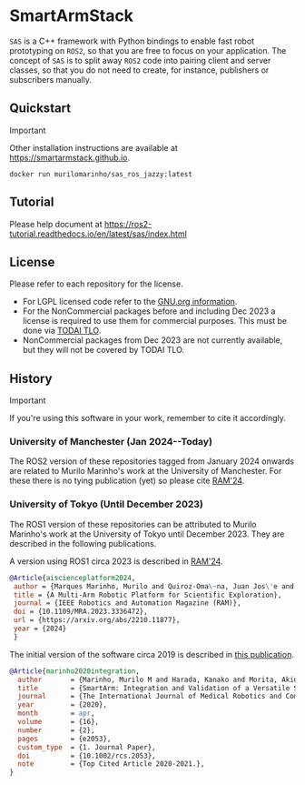 # SmartArmStack

`SAS` is a C++ framework with Python bindings to enable fast robot prototyping on `ROS2`, so that you are free to focus on your application. The concept of `SAS` is to split away `ROS2` code into pairing client and server classes, so that you do not need to create, for instance, publishers or subscribers manually.

## Quickstart

> [!IMPORTANT]
> Other installation instructions are available at https://smartarmstack.github.io.

```console
docker run murilomarinho/sas_ros_jazzy:latest
```

## Tutorial

Please help document at https://ros2-tutorial.readthedocs.io/en/latest/sas/index.html

## License

Please refer to each repository for the license. 
- For LGPL licensed code refer to the [GNU.org information](https://www.gnu.org/licenses/lgpl-3.0.en.html).
- For the NonCommercial packages before and including Dec 2023 a license is required to use them for commercial purposes. This must be done via [TODAI TLO](https://todaitlo.com/en/corporate).
- NonCommercial packages from Dec 2023 are not currently available, but they will not be covered by TODAI TLO. 

## History

> [!IMPORTANT]
> If you're using this software in your work, remember to cite it accordingly.

### University of Manchester (Jan 2024--Today)

The ROS2 version of these repositories tagged from January 2024 onwards are related to Murilo Marinho's work at the University of Manchester. For these there is no tying publication (yet) so please cite [RAM'24](10.1109/MRA.2023.3336472).

### University of Tokyo (Until December 2023)

The ROS1 version of these repositories can be attributed to Murilo Marinho's work at the University of Tokyo until December 2023. They are described in the following publications.
 
A version using ROS1 circa 2023 is described in [RAM'24](10.1109/MRA.2023.3336472).
 
 ```bibtex
@Article{aiscienceplatform2024,
  author = {Marques Marinho, Murilo and Quiroz-Oma\~na, Juan Jos\'e and Harada, Kanako},
  title = {A Multi-Arm Robotic Platform for Scientific Exploration},
  journal = {IEEE Robotics and Automation Magazine (RAM)},
  doi = {10.1109/MRA.2023.3336472},
  url = {https://arxiv.org/abs/2210.11877},
  year = {2024}
  } 
 ```
 
 The initial version of the software circa 2019 is described in [this publication](http://doi.org/10.1002/rcs.2053).

```bibtex
@Article{marinho2020integration,
  author       = {Marinho, Murilo M and Harada, Kanako and Morita, Akio and Mitsuishi, Mamoru},
  title        = {SmartArm: Integration and Validation of a Versatile Surgical Robotic System for Constrained Workspaces},
  journal      = {The International Journal of Medical Robotics and Computer Assisted Surgery (IJMRCAS)},
  year         = {2020},
  month        = apr,
  volume       = {16},
  number       = {2},
  pages        = {e2053},
  custom_type  = {1. Journal Paper},
  doi          = {10.1002/rcs.2053},
  note         = {Top Cited Article 2020-2021.},
}
```
